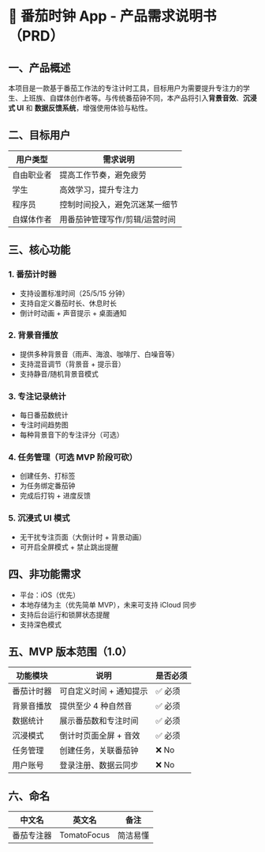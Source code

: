 # 🍅 番茄时钟 App - 产品需求说明书（PRD）

## 一、产品概述

本项目是一款基于番茄工作法的专注计时工具，目标用户为需要提升专注力的学生、上班族、自媒体创作者等。与传统番茄钟不同，本产品将引入**背景音效**、**沉浸式 UI** 和 **数据反馈系统**，增强使用体验与粘性。

## 二、目标用户

| 用户类型   | 需求说明                            |
|------------|-------------------------------------|
| 自由职业者 | 提高工作节奏，避免疲劳              |
| 学生       | 高效学习，提升专注力                |
| 程序员     | 控制时间投入，避免沉迷某一细节       |
| 自媒体作者 | 用番茄钟管理写作/剪辑/运营时间       |

## 三、核心功能

### 1. 番茄计时器
- 支持设置标准时间（25/5/15 分钟）
- 支持自定义番茄时长、休息时长
- 倒计时动画 + 声音提示 + 桌面通知

### 2. 背景音播放
- 提供多种背景音（雨声、海浪、咖啡厅、白噪音等）
- 支持混音调节（背景音 + 提示音）
- 支持静音/随机背景音模式

### 3. 专注记录统计
- 每日番茄数统计
- 专注时间趋势图
- 每种背景音下的专注评分（可选）

### 4. 任务管理（可选 MVP 阶段可砍）
- 创建任务、打标签
- 为任务绑定番茄钟
- 完成后打钩 + 进度反馈

### 5. 沉浸式 UI 模式
- 无干扰专注页面（大倒计时 + 背景动画）
- 可开启全屏模式 + 禁止跳出提醒

## 四、非功能需求

- 平台：iOS（优先）
- 本地存储为主（优先简单 MVP），未来可支持 iCloud 同步
- 支持后台运行和锁屏状态提醒
- 支持深色模式

## 五、MVP 版本范围（1.0）

| 功能模块     | 说明                     | 是否必须 |
|--------------|--------------------------|----------|
| 番茄计时器   | 可自定义时间 + 通知提示  | ✅ 必须   |
| 背景音播放   | 提供至少 4 种自然音      | ✅ 必须   |
| 数据统计     | 展示番茄数和专注时间     | ✅ 必须   |
| 沉浸模式     | 倒计时页面全屏 + 音效    | ✅ 必须   |
| 任务管理     | 创建任务，关联番茄钟     | ❌ No   |
| 用户账号     | 登录注册、数据云同步     | ❌ No   |

## 六、命名

| 中文名        | 英文名         | 备注           |
|---------------|----------------|----------------|
| 番茄专注器    | TomatoFocus    | 简洁易懂       |

